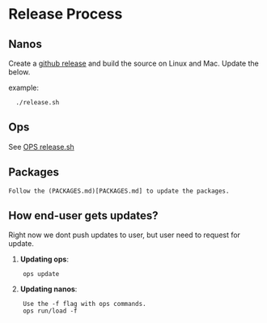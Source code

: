 # Release Process

## Nanos
Create a [github release](https://github.com/nanovms/nanos/releases) and build the source on 
Linux and Mac. Update the below.

example:
```
  ./release.sh
```

## Ops

See [OPS release.sh](https://github.com/nanovms/ops/blob/master/release.sh)

## Packages
    Follow the (PACKAGES.md)[PACKAGES.md] to update the packages.

## How end-user gets updates?
Right now we dont push updates to user, but user need to request for update.
    
1. **Updating ops**:
```
    ops update
```
2. **Updating nanos**:
```
    Use the -f flag with ops commands.
    ops run/load -f  
```
